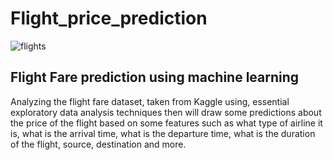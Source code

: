 # Flight_price_prediction
![flights](https://user-images.githubusercontent.com/100039012/165031872-d434fea8-1899-46b4-9e78-befddfb2bdd0.jpg)

## Flight Fare prediction using machine learning
Analyzing the flight fare dataset, taken from Kaggle using, essential exploratory data analysis techniques then will draw some predictions about the price of the flight based on some features such as what type of airline it is, what is the arrival time, what is the departure time, what is the duration of the flight, source, destination and more.
